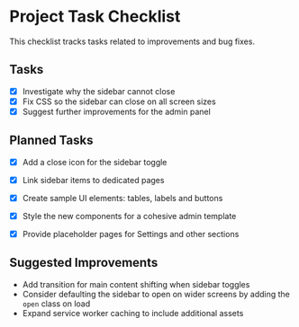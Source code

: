 # Project Task Checklist

This checklist tracks tasks related to improvements and bug fixes.

## Tasks

- [x] Investigate why the sidebar cannot close
- [x] Fix CSS so the sidebar can close on all screen sizes
- [x] Suggest further improvements for the admin panel

## Planned Tasks

- [x] Add a close icon for the sidebar toggle
- [x] Link sidebar items to dedicated pages
- [x] Create sample UI elements: tables, labels and buttons
- [x] Style the new components for a cohesive admin template
- [x] Provide placeholder pages for Settings and other sections


## Suggested Improvements

- Add transition for main content shifting when sidebar toggles
- Consider defaulting the sidebar to open on wider screens by adding the `open` class on load
- Expand service worker caching to include additional assets

